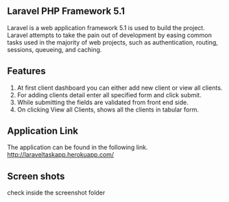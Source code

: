 ## Laravel PHP Framework 5.1

Laravel is a web application framework 5.1 is used to build the project. Laravel attempts to take the pain out of development by easing common tasks used in the majority of web projects, such as authentication, routing, sessions, queueing, and caching.


## Features

1) At first client dashboard you can either add new client or view all clients.
2) For adding clients detail enter all specified form and click submit.
3) While submitting the fields are validated from front end side. 
3) On clicking View all Clients, shows all the clients in tabular form.

## Application Link
The application can be found in the following link.
http://laraveltaskapp.herokuapp.com/

## Screen shots
check inside the screenshot folder





